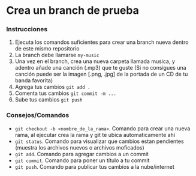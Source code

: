# Crea un branch de prueba

### Instrucciones

1. Ejecuta los comandos suficientes para crear una branch nueva dentro de este mismo repositorio
2. La branch debe llamarse `my-music`
3. Una vez en el branch, crea una nueva carpeta llamada musica, y adentro añade una canción (.mp3) que te guste (Si no consigues una canción puede ser la imagen [.png, .jpg] de la portada de un CD de tu banda favorita)
4. Agrega tus cambios `git add .`
5. Comenta tus cambios `git commit -m ...`
6. Sube tus cambios `git push`

### Consejos/Comandos

- `git checkout -b <nombre_de_la_rama>`. Comando para crear una nueva rama, al ejecutar crea la rama y git te ubica automaticamente ahí
- `git status`. Comando para visualizar que cambios estan pendientes (muestra los archivos nuevos o archivos moficados)
- `git add`. Comando para agregar cambios a un commit
- `git commit`. Comando para poner un título a tu commit
- `git push`. Comando para publicar tus cambios a la nube/internet